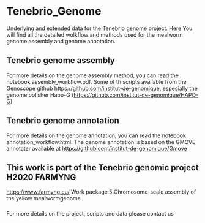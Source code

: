 # Tenebrio_Genome
Underlying and extended data for the Tenebrio genome project. Here You will find all the detailed wolkflow and methods used for the mealworm genome assembly and genome annotation.
## Tenebrio genome assembly
For more details on the genome assembly method, you can read the notebook assembly_workflow.pdf. Some of th scripts available from the Genoscope github https://github.com/institut-de-genomique, especially the genome polisher Hapo-G (https://github.com/institut-de-genomique/HAPO-G) 
## Tenebrio genome annotation
For more details on the genome annotation, you can read the notebook annotation_workflow.html. The genome annotation is based on the GMOVE annotater available at https://github.com/institut-de-genomique/Gmove
## This work is part of the Tenebrio genomic project H2020 FARMYNG
https://www.farmyng.eu/ 
Work package 5:Chromosome-scale  assembly  of  the  yellow  mealwormgenome

###
For more details on the project, scripts and data please contact us


